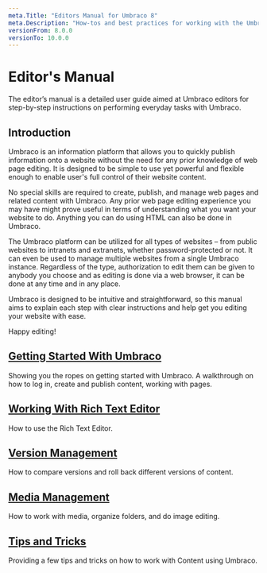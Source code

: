 ```yaml
---
meta.Title: "Editors Manual for Umbraco 8"
meta.Description: "How-tos and best practices for working with the Umbraco backoffice as a content editor."
versionFrom: 8.0.0
versionTo: 10.0.0
---
```


# Editor's Manual

The editor’s manual is a detailed user guide aimed at Umbraco editors for step-by-step instructions on performing everyday tasks with Umbraco.

## Introduction

Umbraco is an information platform that allows you to quickly publish information onto a website without the need for any prior knowledge of web page editing. It is designed to be simple to use yet powerful and flexible enough to enable user's full control of their website content.

No special skills are required to create, publish, and manage web pages and related content with Umbraco. Any prior web page editing experience you may have might prove useful in terms of understanding what you want your website to do. Anything you can do using HTML can also be done in Umbraco.

The Umbraco platform can be utilized for all types of websites – from public websites to intranets and extranets, whether password-protected or not. It can even be used to manage multiple websites from a single Umbraco instance. Regardless of the type, authorization to edit them can be given to anybody you choose and as editing is done via a web browser, it can be done at any time and in any place.

Umbraco is designed to be intuitive and straightforward, so this manual aims to explain each step with clear instructions and help get you editing your website with ease.

Happy editing!

## [Getting Started With Umbraco](Getting-Started-With-Umbraco/)

Showing you the ropes on getting started with Umbraco. A walkthrough on how to log in, create and publish content, working with pages.

## [Working With Rich Text Editor](Working-with-Content/)

How to use the Rich Text Editor.

## [Version Management](Version-Management/)

How to compare versions and roll back different versions of content.

## [Media Management](Media-Management/)

How to work with media, organize folders, and do image editing.

## [Tips and Tricks](Tips-and-Tricks/)

Providing a few tips and tricks on how to work with Content using Umbraco.
